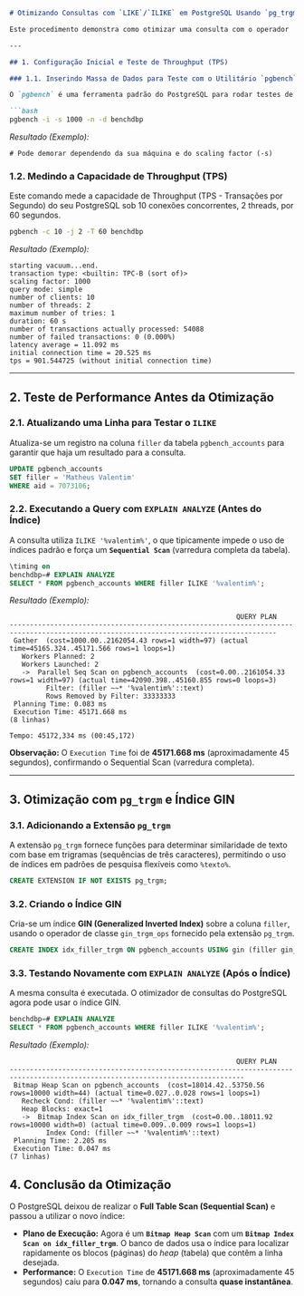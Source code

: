 ````markdown
# Otimizando Consultas com `LIKE`/`ILIKE` em PostgreSQL Usando `pg_trgm`

Este procedimento demonstra como otimizar uma consulta com o operador `ILIKE` (insensível a maiúsculas/minúsculas) que utiliza o padrão de pesquisa inicial com `%` (ex: `'%texto%'`), forçando um **Seq Scan (Full Table Scan)**, e como utilizar a extensão **`pg_trgm`** para criar um índice **GIN (Generalized Inverted Index)**, resultando em uma otimização massiva de performance.

---

## 1. Configuração Inicial e Teste de Throughput (TPS)

### 1.1. Inserindo Massa de Dados para Teste com o Utilitário `pgbench`

O `pgbench` é uma ferramenta padrão do PostgreSQL para rodar testes de benchmark. O comando abaixo cria o esquema inicial e insere dados.

```bash
pgbench -i -s 1000 -n -d benchdbp
````

*Resultado (Exemplo):*

```
# Pode demorar dependendo da sua máquina e do scaling factor (-s)
```

### 1.2. Medindo a Capacidade de Throughput (TPS)

Este comando mede a capacidade de Throughput (TPS - Transações por Segundo) do seu PostgreSQL sob 10 conexões concorrentes, 2 threads, por 60 segundos.

```bash
pgbench -c 10 -j 2 -T 60 benchdbp
```

*Resultado (Exemplo):*

```
starting vacuum...end.
transaction type: <builtin: TPC-B (sort of)>
scaling factor: 1000
query mode: simple
number of clients: 10
number of threads: 2
maximum number of tries: 1
duration: 60 s
number of transactions actually processed: 54088
number of failed transactions: 0 (0.000%)
latency average = 11.092 ms
initial connection time = 20.525 ms
tps = 901.544725 (without initial connection time)
```

-----

## 2\. Teste de Performance Antes da Otimização

### 2.1. Atualizando uma Linha para Testar o `ILIKE`

Atualiza-se um registro na coluna `filler` da tabela `pgbench_accounts` para garantir que haja um resultado para a consulta.

```sql
UPDATE pgbench_accounts
SET filler = 'Matheus Valentim'
WHERE aid = 7073106;
```

### 2.2. Executando a Query com `EXPLAIN ANALYZE` (Antes do Índice)

A consulta utiliza `ILIKE '%valentim%'`, o que tipicamente impede o uso de índices padrão e força um **`Sequential Scan`** (varredura completa da tabela).

```sql
\timing on
benchdbp=# EXPLAIN ANALYZE
SELECT * FROM pgbench_accounts WHERE filler ILIKE '%valentim%';
```

*Resultado (Exemplo):*

```
                                                        QUERY PLAN
----------------------------------------------------------------------------------------------------------------------------------------
 Gather  (cost=1000.00..2162054.43 rows=1 width=97) (actual time=45165.324..45171.566 rows=1 loops=1)
   Workers Planned: 2
   Workers Launched: 2
   ->  Parallel Seq Scan on pgbench_accounts  (cost=0.00..2161054.33 rows=1 width=97) (actual time=42090.398..45160.855 rows=0 loops=3)
         Filter: (filler ~~* '%valentim%'::text)
         Rows Removed by Filter: 33333333
 Planning Time: 0.083 ms
 Execution Time: 45171.668 ms
(8 linhas)

Tempo: 45172,334 ms (00:45,172)
```

**Observação:** O `Execution Time` foi de **45171.668 ms** (aproximadamente 45 segundos), confirmando o Sequential Scan (varredura completa).

-----

## 3\. Otimização com `pg_trgm` e Índice GIN

### 3.1. Adicionando a Extensão `pg_trgm`

A extensão `pg_trgm` fornece funções para determinar similaridade de texto com base em trigramas (sequências de três caracteres), permitindo o uso de índices em padrões de pesquisa flexíveis como `%texto%`.

```sql
CREATE EXTENSION IF NOT EXISTS pg_trgm;
```

### 3.2. Criando o Índice GIN

Cria-se um índice **GIN (Generalized Inverted Index)** sobre a coluna `filler`, usando o operador de classe `gin_trgm_ops` fornecido pela extensão `pg_trgm`.

```sql
CREATE INDEX idx_filler_trgm ON pgbench_accounts USING gin (filler gin_trgm_ops);
```

### 3.3. Testando Novamente com `EXPLAIN ANALYZE` (Após o Índice)

A mesma consulta é executada. O otimizador de consultas do PostgreSQL agora pode usar o índice GIN.

```sql
benchdbp=# EXPLAIN ANALYZE
SELECT * FROM pgbench_accounts WHERE filler ILIKE '%valentim%';
```

*Resultado (Exemplo):*

```
                                                        QUERY PLAN
--------------------------------------------------------------------------------------------------------------------------------
 Bitmap Heap Scan on pgbench_accounts  (cost=18014.42..53750.56 rows=10000 width=44) (actual time=0.027..0.028 rows=1 loops=1)
   Recheck Cond: (filler ~~* '%valentim%'::text)
   Heap Blocks: exact=1
   ->  Bitmap Index Scan on idx_filler_trgm  (cost=0.00..18011.92 rows=10000 width=0) (actual time=0.009..0.009 rows=1 loops=1)
         Index Cond: (filler ~~* '%valentim%'::text)
 Planning Time: 2.205 ms
 Execution Time: 0.047 ms
(7 linhas)
```

## 4\. Conclusão da Otimização

O PostgreSQL deixou de realizar o **Full Table Scan (Sequential Scan)** e passou a utilizar o novo índice:

  * **Plano de Execução:** Agora é um **`Bitmap Heap Scan`** com um **`Bitmap Index Scan on idx_filler_trgm`**. O banco de dados usa o índice para localizar rapidamente os blocos (páginas) do *heap* (tabela) que contêm a linha desejada.
  * **Performance:** O `Execution Time` de **45171.668 ms** (aproximadamente 45 segundos) caiu para **0.047 ms**, tornando a consulta **quase instantânea**.

<!-- end list -->
